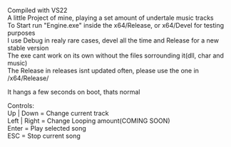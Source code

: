 Compiled with VS22  
A little Project of mine, playing a set amount of undertale music tracks  
To Start run "Engine.exe" inside the x64/Release, or x64/Devel for testing purposes  
I use Debug in realy rare cases, devel all the time and Release for a new stable version  
The exe cant work on its own without the files sorrounding it(dll, char and music)  
The Release in releases isnt updated often, please use the one in /x64/Release/  

It hangs a few seconds on boot, thats normal


Controls:  
Up | Down    =  Change current track  
Left | Right =  Change Looping amount(COMING SOON)  
Enter        =  Play selected song  
ESC          =  Stop current song
